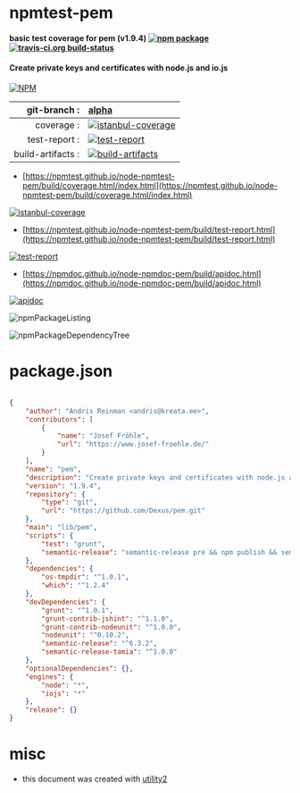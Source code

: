 # npmtest-pem

#### basic test coverage for  pem (v1.9.4)  [![npm package](https://img.shields.io/npm/v/npmtest-pem.svg?style=flat-square)](https://www.npmjs.org/package/npmtest-pem) [![travis-ci.org build-status](https://api.travis-ci.org/npmtest/node-npmtest-pem.svg)](https://travis-ci.org/npmtest/node-npmtest-pem)

#### Create private keys and certificates with node.js and io.js

[![NPM](https://nodei.co/npm/pem.png?downloads=true&downloadRank=true&stars=true)](https://www.npmjs.com/package/pem)

| git-branch : | [alpha](https://github.com/npmtest/node-npmtest-pem/tree/alpha)|
|--:|:--|
| coverage : | [![istanbul-coverage](https://npmtest.github.io/node-npmtest-pem/build/coverage.badge.svg)](https://npmtest.github.io/node-npmtest-pem/build/coverage.html/index.html)|
| test-report : | [![test-report](https://npmtest.github.io/node-npmtest-pem/build/test-report.badge.svg)](https://npmtest.github.io/node-npmtest-pem/build/test-report.html)|
| build-artifacts : | [![build-artifacts](https://npmtest.github.io/node-npmtest-pem/glyphicons_144_folder_open.png)](https://github.com/npmtest/node-npmtest-pem/tree/gh-pages/build)|

- [https://npmtest.github.io/node-npmtest-pem/build/coverage.html/index.html](https://npmtest.github.io/node-npmtest-pem/build/coverage.html/index.html)

[![istanbul-coverage](https://npmtest.github.io/node-npmtest-pem/build/screenCapture.buildCi.browser.%252Ftmp%252Fbuild%252Fcoverage.lib.html.png)](https://npmtest.github.io/node-npmtest-pem/build/coverage.html/index.html)

- [https://npmtest.github.io/node-npmtest-pem/build/test-report.html](https://npmtest.github.io/node-npmtest-pem/build/test-report.html)

[![test-report](https://npmtest.github.io/node-npmtest-pem/build/screenCapture.buildCi.browser.%252Ftmp%252Fbuild%252Ftest-report.html.png)](https://npmtest.github.io/node-npmtest-pem/build/test-report.html)

- [https://npmdoc.github.io/node-npmdoc-pem/build/apidoc.html](https://npmdoc.github.io/node-npmdoc-pem/build/apidoc.html)

[![apidoc](https://npmdoc.github.io/node-npmdoc-pem/build/screenCapture.buildCi.browser.%252Ftmp%252Fbuild%252Fapidoc.html.png)](https://npmdoc.github.io/node-npmdoc-pem/build/apidoc.html)

![npmPackageListing](https://npmtest.github.io/node-npmtest-pem/build/screenCapture.npmPackageListing.svg)

![npmPackageDependencyTree](https://npmtest.github.io/node-npmtest-pem/build/screenCapture.npmPackageDependencyTree.svg)



# package.json

```json

{
    "author": "Andris Reinman <andris@kreata.ee>",
    "contributors": [
        {
            "name": "Josef Fröhle",
            "url": "https://www.josef-froehle.de/"
        }
    ],
    "name": "pem",
    "description": "Create private keys and certificates with node.js and io.js",
    "version": "1.9.4",
    "repository": {
        "type": "git",
        "url": "https://github.com/Dexus/pem.git"
    },
    "main": "lib/pem",
    "scripts": {
        "test": "grunt",
        "semantic-release": "semantic-release pre && npm publish && semantic-release post"
    },
    "dependencies": {
        "os-tmpdir": "^1.0.1",
        "which": "^1.2.4"
    },
    "devDependencies": {
        "grunt": "^1.0.1",
        "grunt-contrib-jshint": "^1.1.0",
        "grunt-contrib-nodeunit": "^1.0.0",
        "nodeunit": "^0.10.2",
        "semantic-release": "^6.3.2",
        "semantic-release-tamia": "^1.0.0"
    },
    "optionalDependencies": {},
    "engines": {
        "node": "*",
        "iojs": "*"
    },
    "release": {}
}
```



# misc
- this document was created with [utility2](https://github.com/kaizhu256/node-utility2)
